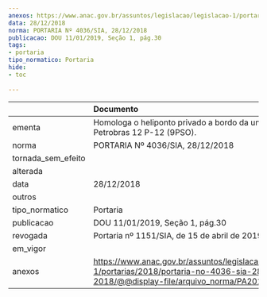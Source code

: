 ```yaml
---
anexos: https://www.anac.gov.br/assuntos/legislacao/legislacao-1/portarias/2018/portaria-no-4036-sia-28-12-2018/@@display-file/arquivo_norma/PA2018-4036.pdf
data: 28/12/2018
norma: PORTARIA Nº 4036/SIA, 28/12/2018
publicacao: DOU 11/01/2019, Seção 1, pág.30
tags:
- portaria
tipo_normatico: Portaria
hide: 
- toc 
 
---
```


|                    | Documento                                                                                                                                            |
|:-------------------|:-----------------------------------------------------------------------------------------------------------------------------------------------------|
| ementa             | Homologa o heliponto privado a bordo da unidade Petrobras 12 P-12 (9PSO).                                                                            |
| norma              | PORTARIA Nº 4036/SIA, 28/12/2018                                                                                                                     |
| tornada_sem_efeito |                                                                                                                                                      |
| alterada           |                                                                                                                                                      |
| data               | 28/12/2018                                                                                                                                           |
| outros             |                                                                                                                                                      |
| tipo_normatico     | Portaria                                                                                                                                             |
| publicacao         | DOU 11/01/2019, Seção 1, pág.30                                                                                                                      |
| revogada           | Portaria nº 1151/SIA, de 15 de abril de 2019.                                                                                                        |
| em_vigor           |                                                                                                                                                      |
| anexos             | https://www.anac.gov.br/assuntos/legislacao/legislacao-1/portarias/2018/portaria-no-4036-sia-28-12-2018/@@display-file/arquivo_norma/PA2018-4036.pdf |